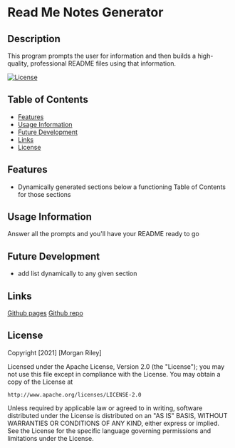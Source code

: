 # Read Me Notes Generator

## Description
This program prompts the user for information and then builds a high-quality, professional README files using that information.

[![License](https://img.shields.io/badge/License-Apache%202.0-blue.svg)](https://opensource.org/licenses/Apache-2.0)

## Table of Contents
- [Features](#features)
- [Usage Information](#usageinformation)
- [Future Development](#futuredevelopment)
- [Links](#links)
- [License](#license)

## Features
* Dynamically generated sections below a functioning Table of Contents for those sections

## Usage Information
Answer all the prompts and you'll have your README ready to go

## Future Development
* add list dynamically to any given section

## Links
[Github pages](https://MJGRiley.github.io/Read-Me-Gen)
[Github repo](https://github.com/MJGRiley/Read-Me-Gen)

## License

  Copyright [2021] [Morgan Riley]

  Licensed under the Apache License, Version 2.0 (the "License");
  you may not use this file except in compliance with the License.
  You may obtain a copy of the License at

    http://www.apache.org/licenses/LICENSE-2.0

  Unless required by applicable law or agreed to in writing, software
  distributed under the License is distributed on an "AS IS" BASIS,
  WITHOUT WARRANTIES OR CONDITIONS OF ANY KIND, either express or implied.
  See the License for the specific language governing permissions and
  limitations under the License.